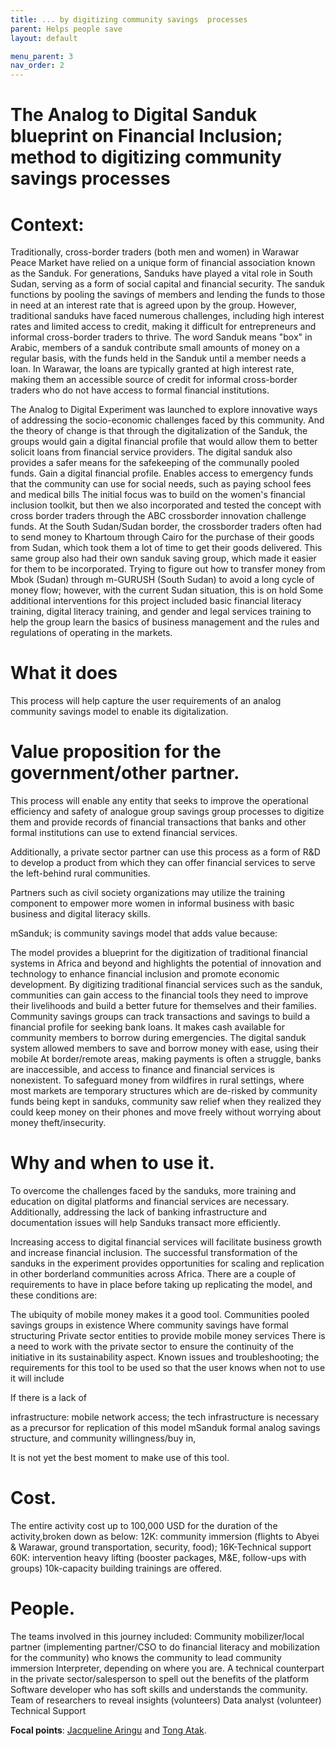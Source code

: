 ```yaml
---
title: ... by digitizing community savings  processes
parent: Helps people save
layout: default

menu_parent: 3
nav_order: 2
---
```




# The Analog to Digital Sanduk blueprint on Financial Inclusion; method to digitizing community savings processes


# Context:
Traditionally, cross-border traders (both men and women) in Warawar Peace Market have relied on a unique form of financial association known as the Sanduk. For generations, Sanduks have played a vital role in South Sudan, serving as a form of social capital and financial security. The sanduk functions by pooling the savings of members and lending the funds to those in need at an interest rate that is agreed upon by the group. However, traditional sanduks have faced numerous challenges, including high interest rates and limited access to credit, making it difficult for entrepreneurs and informal cross-border traders to thrive.
The word Sanduk means "box" in Arabic, members of a sanduk contribute small amounts of money on a regular basis, with the funds held in the Sanduk until a member needs a loan. In Warawar, the loans are typically granted at high interest rate, making them an accessible source of credit for informal cross-border traders who do not have access to formal financial institutions.

The Analog to Digital Experiment was launched to explore innovative ways of addressing the socio-economic challenges faced by this community. And the theory of change is that through the digitalization of the Sanduk, the groups would gain a digital financial profile that would allow them to better solicit loans from financial service providers. The digital sanduk also provides a safer means for the safekeeping of the communally pooled funds.
Gain a digital financial profile. Enables access to emergency funds that the community can use for social needs, such as paying school fees and medical bills
The initial focus was to build on the women's financial inclusion toolkit, but then we also incorporated and tested the concept with cross border traders through the ABC crossborder innovation challenge funds. At the South Sudan/Sudan border, the crossborder traders often had to send money to Khartoum through Cairo for the purchase of their goods from Sudan, which took them a lot of time to get their goods delivered. This same group also had their own sanduk saving group, which made it easier for them to be incorporated.
Trying to figure out how to transfer money from Mbok (Sudan) through m-GURUSH (South Sudan) to avoid a long cycle of money flow; however, with the current Sudan situation, this is on hold
Some additional interventions for this project included basic financial literacy training, digital literacy training, and gender and legal services training to help the group learn the basics of business management and the rules and regulations of operating in the markets.

# What it does
This process will help capture the user requirements of an analog community savings model to enable its digitalization.

# Value proposition for the government/other partner.
This process will enable any entity that seeks to improve the operational efficiency and safety of analogue group savings group processes to digitize them and provide records of financial transactions that banks and other formal institutions can use to extend financial services.

Additionally, a private sector partner can use this process as a form of R&D to develop a product from which they can offer financial services to serve the left-behind rural communities.

Partners such as civil society organizations may utilize the training component to empower more women in informal business with basic business and digital literacy skills.

mSanduk; is community savings model that adds value because:

The model provides a blueprint for the digitization of traditional financial systems in Africa and beyond and highlights the potential of innovation and technology to enhance financial inclusion and promote economic development.
By digitizing traditional financial services such as the sanduk, communities can gain access to the financial tools they need to improve their livelihoods and build a better future for themselves and their families.
Community savings groups can track transactions and savings to build a financial profile for seeking bank loans.
It makes cash available for community members to borrow during emergencies. The digital sanduk system allowed members to save and borrow money with ease, using their mobile
At border/remote areas, making payments is often a struggle, banks are inaccessible, and access to finance and financial services is nonexistent.
To safeguard money from wildfires in rural settings, where most markets are temporary structures which are de-risked by community funds being kept in sanduks,
community saw relief when they realized they could keep money on their phones and move freely without worrying about money theft/insecurity.

# Why and when to use it.
To overcome the challenges faced by the sanduks, more training and education on digital platforms and financial services are necessary. Additionally, addressing the lack of banking infrastructure and documentation issues will help Sanduks transact more efficiently.

Increasing access to digital financial services will facilitate business growth and increase financial inclusion. The successful transformation of the sanduks in the experiment provides opportunities for scaling and replication in other borderland communities across Africa. There are a couple of requirements to have in place before taking up replicating the model, and these conditions are:

The ubiquity of mobile money makes it a good tool.
Communities pooled savings groups in existence
Where community savings have formal structuring
Private sector entities to provide mobile money services
There is a need to work with the private sector to ensure the continuity of the initiative in its sustainability aspect.
Known issues and troubleshooting; the requirements for this tool to be used so that the user knows when not to use it will include

If there is a lack of

infrastructure: mobile network access; the tech infrastructure is necessary as a precursor for replication of this model mSanduk
formal analog savings structure, and
community willingness/buy in,

It is not yet the best moment to make use of this tool.

# Cost. 
The entire activity cost up to 100,000 USD for the duration of the activity,broken down as below:
12K: community immersion (flights to Abyei & Warawar, ground transportation, security, food); 
16K-Technical support 
60K: intervention heavy lifting (booster packages, M&E, follow-ups with groups)
10k-capacity building trainings are offered.

# People.
The teams involved in this journey included:
Community mobilizer/local partner (implementing partner/CSO to do financial literacy and mobilization for the community) who knows the community to lead community immersion
Interpreter, depending on where you are.
A technical counterpart in the private sector/salesperson to spell out the benefits of the platform Software developer who has soft skills and understands the community.
Team of researchers to reveal insights (volunteers)
Data analyst (volunteer)
Technical Support

**Focal points**: [Jacqueline Aringu](/Financial-inclusion-toolkit/contributors/Jacqueline-Poni-Aringu.html) and [Tong Atak](/Financial-inclusion-toolkit/contributors/Tong-Atak.html). 